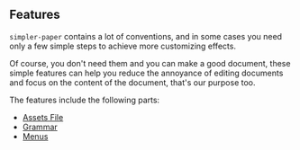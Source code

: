 ## Features
`simpler-paper` contains a lot of conventions,
and in some cases you need only a few simple steps to achieve more customizing effects.


Of course, you don't need them and you can make a good document,
these simple features can help you reduce the annoyance of editing documents and focus on the content of the document,
that's our purpose too.

The features include the following parts:

- [Assets File](#/features/assets.md)
- [Grammar](#/features/grammar.md)
- [Menus](#/features/menus.md)









